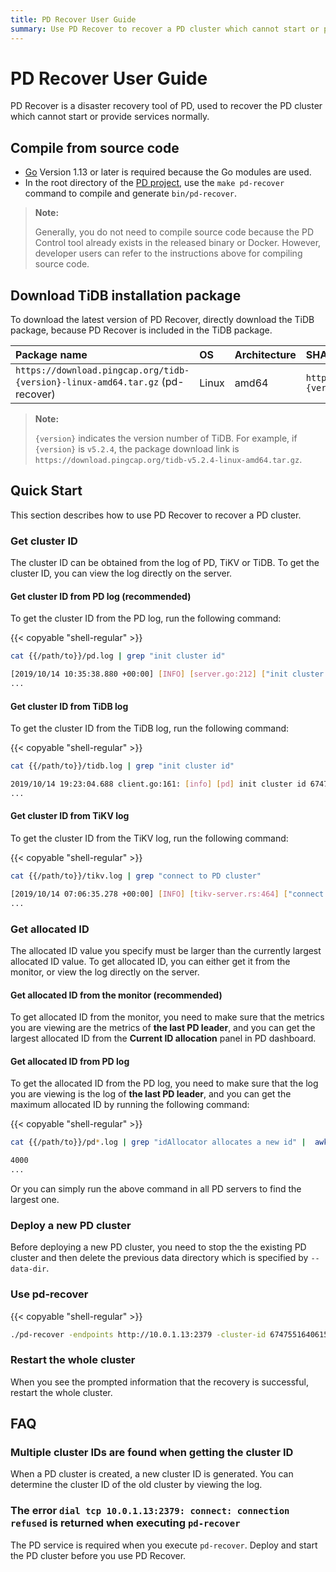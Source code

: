 ```yaml
---
title: PD Recover User Guide
summary: Use PD Recover to recover a PD cluster which cannot start or provide services normally.
---
```


# PD Recover User Guide

PD Recover is a disaster recovery tool of PD, used to recover the PD cluster which cannot start or provide services normally.

## Compile from source code

+ [Go](https://golang.org/) Version 1.13 or later is required because the Go modules are used.
+ In the root directory of the [PD project](https://github.com/pingcap/pd), use the `make pd-recover` command to compile and generate `bin/pd-recover`.

> **Note:**
>
> Generally, you do not need to compile source code because the PD Control tool already exists in the released binary or Docker. However, developer users can refer to the instructions above for compiling source code.

## Download TiDB installation package

To download the latest version of PD Recover, directly download the TiDB package, because PD Recover is included in the TiDB package.

| Package name | OS | Architecture | SHA256 checksum |
|:---|:---|:---|:---|
| `https://download.pingcap.org/tidb-{version}-linux-amd64.tar.gz` (pd-recover) | Linux | amd64 | `https://download.pingcap.org/tidb-{version}-linux-amd64.sha256` |

> **Note:**
>
> `{version}` indicates the version number of TiDB. For example, if `{version}` is `v5.2.4`, the package download link is `https://download.pingcap.org/tidb-v5.2.4-linux-amd64.tar.gz`.

## Quick Start

This section describes how to use PD Recover to recover a PD cluster.

### Get cluster ID

The cluster ID can be obtained from the log of PD, TiKV or TiDB. To get the cluster ID, you can view the log directly on the server.

#### Get cluster ID from PD log (recommended)

To get the cluster ID from the PD log, run the following command:

{{< copyable "shell-regular" >}}

```bash
cat {{/path/to}}/pd.log | grep "init cluster id"
```

```bash
[2019/10/14 10:35:38.880 +00:00] [INFO] [server.go:212] ["init cluster id"] [cluster-id=6747551640615446306]
...
```

#### Get cluster ID from TiDB log

To get the cluster ID from the TiDB log, run the following command:

{{< copyable "shell-regular" >}}

```bash
cat {{/path/to}}/tidb.log | grep "init cluster id"
```

```bash
2019/10/14 19:23:04.688 client.go:161: [info] [pd] init cluster id 6747551640615446306
...
```

#### Get cluster ID from TiKV log

To get the cluster ID from the TiKV log, run the following command:

{{< copyable "shell-regular" >}}

```bash
cat {{/path/to}}/tikv.log | grep "connect to PD cluster"
```

```bash
[2019/10/14 07:06:35.278 +00:00] [INFO] [tikv-server.rs:464] ["connect to PD cluster 6747551640615446306"]
...
```

### Get allocated ID

The allocated ID value you specify must be larger than the currently largest allocated ID value. To get allocated ID, you can either get it from the monitor, or view the log directly on the server.

#### Get allocated ID from the monitor (recommended)

To get allocated ID from the monitor, you need to make sure that the metrics you are viewing are the metrics of **the last PD leader**, and you can get the largest allocated ID from the **Current ID allocation** panel in PD dashboard.

#### Get allocated ID from PD log

To get the allocated ID from the PD log, you need to make sure that the log you are viewing is the log of **the last PD leader**, and you can get the maximum allocated ID by running the following command:

{{< copyable "shell-regular" >}}

```bash
cat {{/path/to}}/pd*.log | grep "idAllocator allocates a new id" |  awk -F'=' '{print $2}' | awk -F']' '{print $1}' | sort -r -n | head -n 1
```

```bash
4000
...
```

Or you can simply run the above command in all PD servers to find the largest one.

### Deploy a new PD cluster

Before deploying a new PD cluster, you need to stop the the existing PD cluster and then delete the previous data directory which is specified by `--data-dir`.

### Use pd-recover

{{< copyable "shell-regular" >}}

```bash
./pd-recover -endpoints http://10.0.1.13:2379 -cluster-id 6747551640615446306 -alloc-id 10000
```

### Restart the whole cluster

When you see the prompted information that the recovery is successful, restart the whole cluster.

## FAQ

### Multiple cluster IDs are found when getting the cluster ID

When a PD cluster is created, a new cluster ID is generated. You can determine the cluster ID of the old cluster by viewing the log.

### The error `dial tcp 10.0.1.13:2379: connect: connection refused` is returned when executing `pd-recover`

The PD service is required when you execute `pd-recover`. Deploy and start the PD cluster before you use PD Recover.
